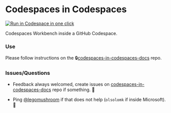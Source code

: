 # Codespaces in Codespaces

[<img title="Run in Codespace in one click" src="https://cdn.jsdelivr.net/gh/bookish-potato/codespaces-in-codespaces@f097ccddfc401ab6b09d233dc47c3efa3f9513f6/images/badge.svg">](https://github.com/features/codespaces)

Codespaces Workbench inside a GitHub Codespace.

### Use

Please follow instructions on the 🔒[codespaces-in-codespaces-docs](https://github.com/bookish-potato/codespaces-in-codespaces-docs) repo.

### Issues/Questions

- Feedback always welcomed, create issues on [codespaces-in-codespaces-docs](https://github.com/bookish-potato/codespaces-in-codespaces-docs) repo if something. 🤗

- Ping [@legomushroom](https://github.com/legomushroom) if that does not help (`olsolomk` if inside Microsoft). 🏓
